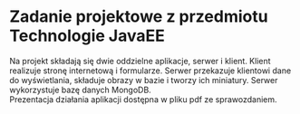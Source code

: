 <h1>Zadanie projektowe z przedmiotu Technologie JavaEE</h1>
Na projekt składają się dwie oddzielne aplikacje, serwer i klient. Klient realizuje stronę internetową i formularze. Serwer przekazuje klientowi dane do wyświetlania, składuje obrazy w bazie i tworzy ich miniatury. Serwer wykorzystuje bazę danych MongoDB.<br>
Prezentacja działania aplikacji dostępna w pliku pdf ze sprawozdaniem. 
